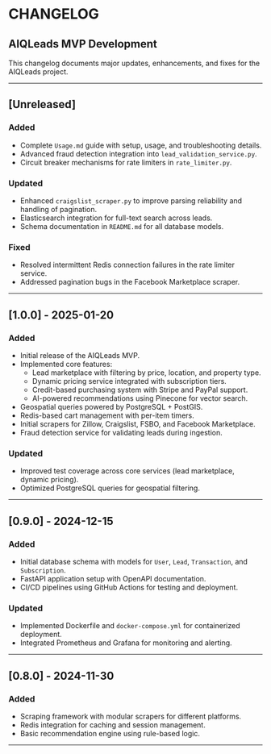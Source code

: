 # CHANGELOG

## AIQLeads MVP Development

This changelog documents major updates, enhancements, and fixes for the AIQLeads project.

---

## [Unreleased]
### Added
- Complete `Usage.md` guide with setup, usage, and troubleshooting details.
- Advanced fraud detection integration into `lead_validation_service.py`.
- Circuit breaker mechanisms for rate limiters in `rate_limiter.py`.

### Updated
- Enhanced `craigslist_scraper.py` to improve parsing reliability and handling of pagination.
- Elasticsearch integration for full-text search across leads.
- Schema documentation in `README.md` for all database models.

### Fixed
- Resolved intermittent Redis connection failures in the rate limiter service.
- Addressed pagination bugs in the Facebook Marketplace scraper.

---

## [1.0.0] - 2025-01-20
### Added
- Initial release of the AIQLeads MVP.
- Implemented core features:
  - Lead marketplace with filtering by price, location, and property type.
  - Dynamic pricing service integrated with subscription tiers.
  - Credit-based purchasing system with Stripe and PayPal support.
  - AI-powered recommendations using Pinecone for vector search.
- Geospatial queries powered by PostgreSQL + PostGIS.
- Redis-based cart management with per-item timers.
- Initial scrapers for Zillow, Craigslist, FSBO, and Facebook Marketplace.
- Fraud detection service for validating leads during ingestion.

### Updated
- Improved test coverage across core services (lead marketplace, dynamic pricing).
- Optimized PostgreSQL queries for geospatial filtering.

---

## [0.9.0] - 2024-12-15
### Added
- Initial database schema with models for `User`, `Lead`, `Transaction`, and `Subscription`.
- FastAPI application setup with OpenAPI documentation.
- CI/CD pipelines using GitHub Actions for testing and deployment.

### Updated
- Implemented Dockerfile and `docker-compose.yml` for containerized deployment.
- Integrated Prometheus and Grafana for monitoring and alerting.

---

## [0.8.0] - 2024-11-30
### Added
- Scraping framework with modular scrapers for different platforms.
- Redis integration for caching and session management.
- Basic recommendation engine using rule-based logic.

---
